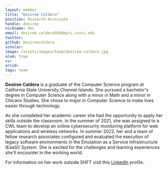 ```yaml
---
layout: member
title: "Desiree Caldera"
position: Research Associate
handle: desiree
nickname: des
email: desiree.caldera958@myci.csuci.edu
twitter: 
github: Desireecaldera
scholar: 
image: /assets/images/team/desiree-caldera.jpg
alum: true
cv: 
orcid: 
tags: team
---
```

**Desiree Caldera** is a graduate of the Computer Science program at California State 
University Channel Islands. She pursued a bachelor's degree in Computer Science 
along with a minor in Math and a minor in Chicanx Studies. She chose to major in 
Computer Science to make lives easier through technology. 

As she completed her academic career she had the opportunity to apply her skills 
outside the classroom. 
In the summer of 2021, she was assigned to a CWL team to develop an online cybersecurity monitoring platform for web applications
and wireless networks. In summer 2022, her and a team of fellow research associates configured and evaluated the execution of 
legacy software environments in the Emulation as a Service Infrastructure (EaaSI) System. 
She is excited for the challenges and learning experiences she'll encounter in the working world.

For information on her work outside SHFT visit this [LinkedIn] profile.

[LinkedIn]: https://www.linkedin.com/in/desire%C3%A9-caldera-a363991b8/
